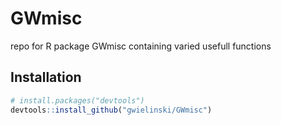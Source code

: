 # GWmisc
repo for R package GWmisc containing varied usefull functions

## Installation
```R
# install.packages("devtools")
devtools::install_github("gwielinski/GWmisc")
```

